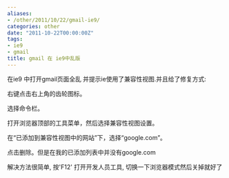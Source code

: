 ```yaml
---
aliases:
- /other/2011/10/22/gmail-ie9/
categories: other
date: "2011-10-22T00:00:00Z"
tags:
- ie9
- gmail
title: gmail 在 ie9中乱版
---
```

在ie9 中打开gmail页面全乱 并提示ie使用了兼容性视图.并且给了修复方式:

右键点击右上角的齿轮图标。

选择命令栏。

打开浏览器顶部的工具菜单，然后选择兼容性视图设置。

在“已添加到兼容性视图中的网站”下，选择“google.com”。

点击删除。但是在我的已添加列表中并没有google.com

解决方法很简单, 按'F12' 打开开发人员工具, 切换一下浏览器模式然后关掉就好了
